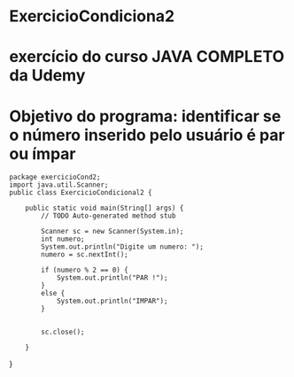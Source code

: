 # ExercicioCondiciona2
# exercício do curso JAVA COMPLETO da Udemy 
# Objetivo do programa: identificar se o número inserido pelo usuário é par ou ímpar 

	package exercicioCond2;
	import java.util.Scanner;
	public class ExercicioCondicional2 {

		public static void main(String[] args) {
			// TODO Auto-generated method stub
			
			Scanner sc = new Scanner(System.in);
			int numero;
			System.out.println("Digite um numero: ");
			numero = sc.nextInt();
			
			if (numero % 2 == 0) {
				System.out.println("PAR !");
			}
			else {
				System.out.println("IMPAR");
			}
			
			
			sc.close();
			
		}

}

